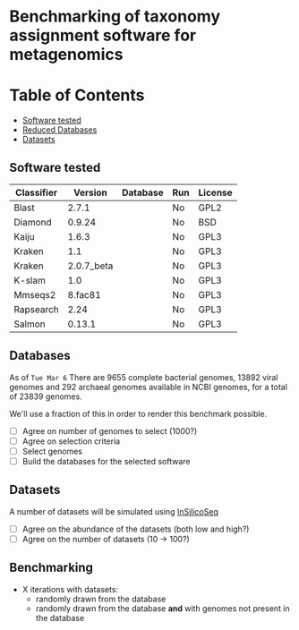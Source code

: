 # Benchmarking of taxonomy assignment software for metagenomics

# Table of Contents

- [Software tested](#software-tested)
- [Reduced Databases](#benchmarked-software)
- [Datasets](#datasets)

## Software tested

| Classifier | Version    | Database | Run | License |
| ---------- | ---------- | -------- | --- | ------- |
| Blast      | 2.7.1      |          | No  | GPL2    |
| Diamond    | 0.9.24     |          | No  | BSD     |
| Kaiju      | 1.6.3      |          | No  | GPL3    |
| Kraken     | 1.1        |          | No  | GPL3    |
| Kraken     | 2.0.7_beta |          | No  | GPL3    |
| K-slam     | 1.0        |          | No  | GPL3    |
| Mmseqs2    | 8.fac81    |          | No  | GPL3    |
| Rapsearch  | 2.24       |          | No  | GPL3    |
| Salmon     | 0.13.1     |          | No  | GPL3    |

## Databases

As of `Tue Mar 6` There are 9655 complete bacterial genomes, 13892 viral genomes and 292 archaeal genomes available in NCBI genomes, for a total of 23839 genomes.

We'll use a fraction of this in order to render this benchmark possible.

- [ ] Agree on number of genomes to select (1000?)
- [ ] Agree on selection criteria
- [ ] Select genomes
- [ ] Build the databases for the selected software

## Datasets

A number of datasets will be simulated using [InSilicoSeq](https://github.com/HadrienG/InSilicoSeq)

- [ ] Agree on the abundance of the datasets (both low and high?)
- [ ] Agree on the number of datasets (10 -> 100?)

## Benchmarking

- X iterations with datasets:
  - randomly drawn from the database
  - randomly drawn from the database **and** with genomes not present in the database

